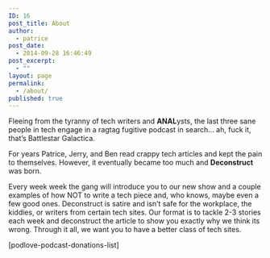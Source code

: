 ```yaml
---
ID: 16
post_title: About
author:
  - patrice
post_date:
  - 2014-09-28 16:46:49
post_excerpt:
  - ""
layout: page
permalink:
  - /about/
published: true
---
```

Fleeing from the tyranny of tech writers and **ANAL**ysts, the last three sane people in tech engage in a ragtag fugitive podcast in search… ah, fuck it, that’s Battlestar Galactica.  

For years Patrice, Jerry, and Ben read crappy tech articles and kept the pain to themselves. However, it eventually became too much and **Deconstruct** was born.  

Every week week the gang will introduce you to our new show and a couple examples of how NOT to write a tech piece and, who knows, maybe even a few good ones. Deconstruct is satire and isn’t safe for the workplace, the kiddies, or writers from certain tech sites.  Our format is to tackle 2-3 stories each week and deconstruct the article to show you exactly why we think its wrong.  Through it all, we want you to have a better class of tech sites.

[podlove-podcast-donations-list]